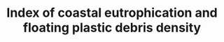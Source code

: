 ---
data_non_statistical: true
goal_meta_link: http://unstats.un.org/sdgs/files/metadata-compilation/Metadata-Goal-14.pdf
goal_meta_link_page: 2
graph: null
graph_status_notes: unk
graph_title: Index of coastal eutrophication and floating plastic debris density
graph_type: null
graph_type_description: null
has_metadata: true
indicator: 14.1.1
indicator_definition: Index of Coastal Eutrophication (ICEP) Floating Plastic Debris
  (Particles/Km2)
indicator_name: Index of coastal eutrophication and floating plastic debris density
indicator_sort_order: 14-01-01
indicator_variable: null
layout: indicator
permalink: /14-1-1/
published: true
rationale_interpretation: "UNEP is available to assist operationalizing these proposed\
  \ indicators through the Global Nutrient Partnership and Marine Litter Partnership\
  \ working with IOC, GESAMP, others etc. The earlier proposed indicator on Nitrogen\
  \ Use Efficiency is to some extend embedded with the broader Index of Coastal Eutrophication\
  \ (ICEP). \nMoreover, 18 Regional Seas Conventions and Action Plans are currently\
  \ working to develop a core set of common indicators to be used across regional\
  \ seas for routing monitoring and reporting on the status of the marine environment.\
  \ Several proposed indicators are relevant to 14.1, for example: (a) Chlorophyll\
  \ a concentration as an indicator of phytoplankton biomass; (b) Locat'ons and frequency\
  \ of algal blooms reported (c) Trends for selected priority chemicals 'nclud'ng\
  \ POPs and heavy metals; (d) Quantification and class'f'cat'on of beach litter items,\
  \ as well as indicators related to management of marine pollution and debris."
reporting_status: notstarted
sdg_goal: 14
source_active_1: true
source_notes_1: null
source_title_1: null
target: By 2025, prevent and significantly reduce marine pollution of all kinds, in
  particular from land-based activities, including marine debris and nutrient pollution.
target_id: '14.1'
title: Index of coastal eutrophication and floating plastic debris density
un_custodial_agency: 'UNEP (Partnering Agencies: IOC-UNESCO, IMO, FAO)'
un_designated_tier: '3'
variable_description: null
variable_notes: null
---